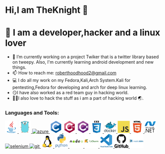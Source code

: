 # Hi,I am TheKnight 👋


# 💎 I am a developer,hacker and a linux lover
- 🌱 I’m currently working on a project Twiker that is a twitter library based on tweepy. Also, I'm currently learning android development and new things.
- 📫 How to reach me: roberthoodhood2@gmail.com
- 💻 I do all my work on my Fedora,Kali,Arch System.Kali for pentesting,Fedora for developing and arch for deep linux learning.
- :smirk:I have also worked as a red team guy in hacking world.
- :man_technologist:I also love to hack the stuff as i am a part of hacking world :earth_asia:.


<h3 align="left">Languages and Tools:</h3>
<p align="left">  <a href="https://www.java.com" target="_blank"> <img src="https://raw.githubusercontent.com/devicons/devicon/master/icons/java/java-original.svg" alt="java" width="40" height="40"/> </a> <a href="https://golang.org" target="_blank"> <img src="https://raw.githubusercontent.com/devicons/devicon/master/icons/go/go-original.svg" alt="go" width="40" height="40"/> </a>  <a href="https://azure.microsoft.com/en-in/" target="_blank"> <img src="https://www.vectorlogo.zone/logos/microsoft_azure/microsoft_azure-icon.svg" alt="azure" width="40" height="40"/> </a>  <a href="https://www.cprogramming.com/" target="_blank"> <img src="https://raw.githubusercontent.com/devicons/devicon/master/icons/c/c-original.svg" alt="c" width="40" height="40"/> </a> <a href="https://www.w3schools.com/cpp/" target="_blank"> <img src="https://raw.githubusercontent.com/devicons/devicon/master/icons/cplusplus/cplusplus-original.svg" alt="cplusplus" width="40" height="40"/> </a> <a href="https://www.w3schools.com/cs/" target="_blank"> <img src="https://raw.githubusercontent.com/devicons/devicon/master/icons/csharp/csharp-original.svg" alt="csharp" width="40" height="40"/> </a> <a href="https://www.w3schools.com/css/" target="_blank"> <img src="https://raw.githubusercontent.com/devicons/devicon/master/icons/css3/css3-original-wordmark.svg" alt="css3" width="40" height="40"/> </a> <a href="https://www.docker.com/" target="_blank"> <img src="https://raw.githubusercontent.com/devicons/devicon/master/icons/docker/docker-original-wordmark.svg" alt="docker" width="40" height="40"/> </a> <a href="https://developer.mozilla.org/en-US/docs/Web/JavaScript" target="_blank"> <img src="https://raw.githubusercontent.com/devicons/devicon/master/icons/javascript/javascript-original.svg" alt="javascript" width="40" height="40"/> </a> <a href="https://www.w3.org/html/" target="_blank"> <img src="https://raw.githubusercontent.com/devicons/devicon/master/icons/html5/html5-original-wordmark.svg" alt="html5" width="40" height="40"/> </a> <a href="https://dotnet.microsoft.com/" target="_blank"> <img src="https://raw.githubusercontent.com/devicons/devicon/master/icons/dot-net/dot-net-original-wordmark.svg" alt="dotnet" width="40" height="40"/> </a> <a href="https://www.selenium.dev" target="_blank"> <img src="https://raw.githubusercontent.com/detain/svg-logos/780f25886640cef088af994181646db2f6b1a3f8/svg/selenium-logo.svg" alt="selenium" width="40" height="40"/> </a> <a href="https://git-scm.com/" target="_blank"> <img src="https://www.vectorlogo.zone/logos/git-scm/git-scm-icon.svg" alt="git" width="40" height="40"/> </a> <a href="https://www.linux.org/" target="_blank"> <img src="https://raw.githubusercontent.com/devicons/devicon/master/icons/linux/linux-original.svg" alt="linux" width="40" height="40"/> </a> <a href="https://www.python.org/" target="_blank"> <img src="https://raw.githubusercontent.com/devicons/devicon/master/icons/python/python-original-wordmark.svg" alt="python" width="45" height="45"/> </a> <a href="https://www.nodejs.org/" target="_blank"> <img src="https://raw.githubusercontent.com/devicons/devicon/master/icons/nodejs/nodejs-original-wordmark.svg" alt="nodejs" width="45" height="45"/> </a> <a href="https://www.jetbrains.com/" target="_blank"> <img src="https://raw.githubusercontent.com/devicons/devicon/master/icons/pycharm/pycharm-original-wordmark.svg" alt="pycharm" width="45" height="45"/> </a> <a href="https://www.code.visualstudio.com/" target="_blank"> <img src="https://raw.githubusercontent.com/devicons/devicon/master/icons/vscode/vscode-original-wordmark.svg" alt="vscode" width="45" height="45"/> </a> <a href="https://www.github.com/" target="_blank"> <img src="https://raw.githubusercontent.com/devicons/devicon/master/icons/github/github-original-wordmark.svg" alt="github" width="45" height="45"/> </a> <a href="https://www.jetbrains.org/" target="_blank"> <img src="https://raw.githubusercontent.com/devicons/devicon/master/icons/intellij/intellij-original-wordmark.svg" alt="intellij" width="45" height="45"/> </a> 

 </p>



<!--
**W1LDN16H7/W1LDN16H7** is a ✨ _special_ ✨ repository because its `README.md` (this file) appears on your GitHub profile.




